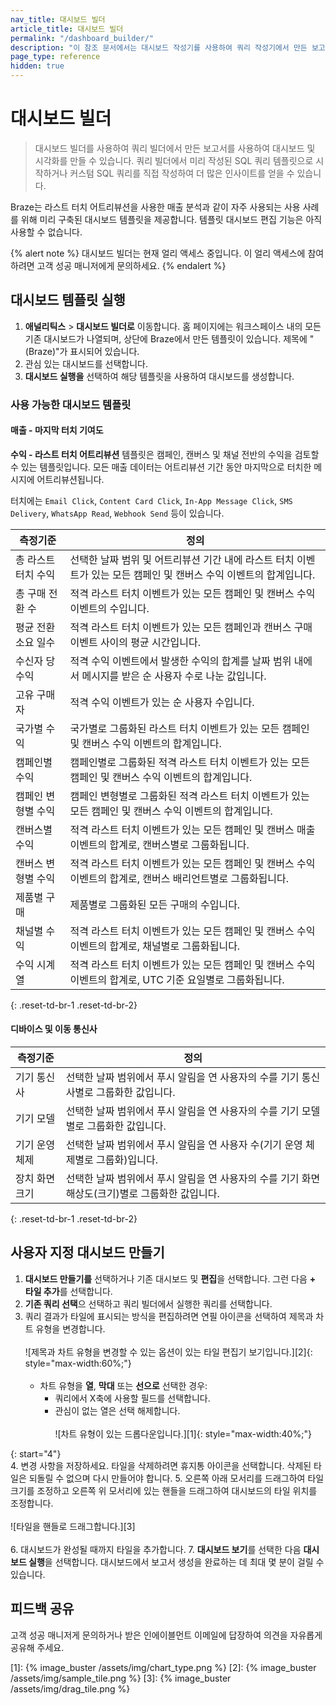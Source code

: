 ```yaml
---
nav_title: 대시보드 빌더
article_title: 대시보드 빌더
permalink: "/dashboard_builder/"
description: "이 참조 문서에서는 대시보드 작성기를 사용하여 쿼리 작성기에서 만든 보고서를 사용하여 대시보드 및 시각화를 만드는 방법에 대해 설명합니다."
page_type: reference
hidden: true
---
```


# 대시보드 빌더

> 대시보드 빌더를 사용하여 쿼리 빌더에서 만든 보고서를 사용하여 대시보드 및 시각화를 만들 수 있습니다. 쿼리 빌더에서 미리 작성된 SQL 쿼리 템플릿으로 시작하거나 커스텀 SQL 쿼리를 직접 작성하여 더 많은 인사이트를 얻을 수 있습니다.

Braze는 라스트 터치 어트리뷰션을 사용한 매출 분석과 같이 자주 사용되는 사용 사례를 위해 미리 구축된 대시보드 템플릿을 제공합니다. 템플릿 대시보드 편집 기능은 아직 사용할 수 없습니다.

{% alert note %}
대시보드 빌더는 현재 얼리 액세스 중입니다. 이 얼리 액세스에 참여하려면 고객 성공 매니저에게 문의하세요.
{% endalert %}

## 대시보드 템플릿 실행

1. **애널리틱스** > **대시보드 빌더로** 이동합니다. 홈 페이지에는 워크스페이스 내의 모든 기존 대시보드가 나열되며, 상단에 Braze에서 만든 템플릿이 있습니다. 제목에 "(Braze)"가 표시되어 있습니다.
2. 관심 있는 대시보드를 선택합니다.
3. **대시보드 실행을** 선택하여 해당 템플릿을 사용하여 대시보드를 생성합니다.

### 사용 가능한 대시보드 템플릿

#### 매출 - 마지막 터치 기여도

**수익 - 라스트 터치 어트리뷰션** 템플릿은 캠페인, 캔버스 및 채널 전반의 수익을 검토할 수 있는 템플릿입니다. 모든 매출 데이터는 어트리뷰션 기간 동안 마지막으로 터치한 메시지에 어트리뷰션됩니다.

터치에는 `Email Click`, `Content Card Click`, `In-App Message Click`, `SMS Delivery`, `WhatsApp Read`, `Webhook Send` 등이 있습니다.

| 측정기준 | 정의 |
| --- | --- |
| 총 라스트 터치 수익 | 선택한 날짜 범위 및 어트리뷰션 기간 내에 라스트 터치 이벤트가 있는 모든 캠페인 및 캔버스 수익 이벤트의 합계입니다. |
| 총 구매 전환 수 | 적격 라스트 터치 이벤트가 있는 모든 캠페인 및 캔버스 수익 이벤트의 수입니다. |
| 평균 전환 소요 일수 | 적격 라스트 터치 이벤트가 있는 모든 캠페인과 캔버스 구매 이벤트 사이의 평균 시간입니다. |
| 수신자 당 수익 | 적격 수익 이벤트에서 발생한 수익의 합계를 날짜 범위 내에서 메시지를 받은 순 사용자 수로 나눈 값입니다. |
| 고유 구매자 | 적격 수익 이벤트가 있는 순 사용자 수입니다. |
| 국가별 수익 | 국가별로 그룹화된 라스트 터치 이벤트가 있는 모든 캠페인 및 캔버스 수익 이벤트의 합계입니다. |
| 캠페인별 수익 | 캠페인별로 그룹화된 적격 라스트 터치 이벤트가 있는 모든 캠페인 및 캔버스 수익 이벤트의 합계입니다. |
| 캠페인 변형별 수익 | 캠페인 변형별로 그룹화된 적격 라스트 터치 이벤트가 있는 모든 캠페인 및 캔버스 수익 이벤트의 합계입니다. |
| 캔버스별 수익 | 적격 라스트 터치 이벤트가 있는 모든 캠페인 및 캔버스 매출 이벤트의 합계로, 캔버스별로 그룹화됩니다. |
| 캔버스 변형별 수익 | 적격 라스트 터치 이벤트가 있는 모든 캠페인 및 캔버스 수익 이벤트의 합계로, 캔버스 배리언트별로 그룹화됩니다. |
| 제품별 구매 | 제품별로 그룹화된 모든 구매의 수입니다. |
| 채널별 수익 | 적격 라스트 터치 이벤트가 있는 모든 캠페인 및 캔버스 수익 이벤트의 합계로, 채널별로 그룹화됩니다. | 
| 수익 시계열 | 적격 라스트 터치 이벤트가 있는 모든 캠페인 및 캔버스 수익 이벤트의 합계로, UTC 기준 요일별로 그룹화됩니다. |
{: .reset-td-br-1 .reset-td-br-2}

#### 디바이스 및 이동 통신사

| 측정기준 | 정의 |
| --- | --- |
| 기기 통신사 | 선택한 날짜 범위에서 푸시 알림을 연 사용자의 수를 기기 통신사별로 그룹화한 값입니다. |
| 기기 모델 | 선택한 날짜 범위에서 푸시 알림을 연 사용자의 수를 기기 모델별로 그룹화한 값입니다. |
| 기기 운영체제 | 선택한 날짜 범위에서 푸시 알림을 연 사용자 수(기기 운영 체제별로 그룹화)입니다. |
| 장치 화면 크기 | 선택한 날짜 범위에서 푸시 알림을 연 사용자의 수를 기기 화면 해상도(크기)별로 그룹화한 값입니다. |
{: .reset-td-br-1 .reset-td-br-2}

## 사용자 지정 대시보드 만들기

1. **대시보드 만들기를** 선택하거나 기존 대시보드 및 **편집**을 선택합니다. 그런 다음 **\+ 타일 추가**를 선택합니다.
2. **기존 쿼리 선택**으 선택하고 쿼리 빌더에서 실행한 쿼리를 선택합니다.
3. 쿼리 결과가 타일에 표시되는 방식을 편집하려면 연필 아이콘을 선택하여 제목과 차트 유형을 변경합니다.<br><br>![제목과 차트 유형을 변경할 수 있는 옵션이 있는 타일 편집기 보기입니다.][2]{: style="max-width:60%;"}<br><br>
    - 차트 유형을 **열**, **막대** 또는 **선으로** 선택한 경우:
        - 쿼리에서 X축에 사용할 필드를 선택합니다.
        - 관심이 없는 열은 선택 해제합니다.<br><br>![차트 유형이 있는 드롭다운입니다.][1]{: style="max-width:40%;"}

{: start="4"}        
4\. 변경 사항을 저장하세요. 타일을 삭제하려면 휴지통 아이콘을 선택합니다. 삭제된 타일은 되돌릴 수 없으며 다시 만들어야 합니다.
5\. 오른쪽 아래 모서리를 드래그하여 타일 크기를 조정하고 오른쪽 위 모서리에 있는 핸들을 드래그하여 대시보드의 타일 위치를 조정합니다.<br><br>![타일을 핸들로 드래그합니다.][3]<br><br>
6\. 대시보드가 완성될 때까지 타일을 추가합니다.
7\. **대시보드 보기**를 선택한 다음 **대시보드 실행**을 선택합니다. 대시보드에서 보고서 생성을 완료하는 데 최대 몇 분이 걸릴 수 있습니다.

## 피드백 공유

고객 성공 매니저게 문의하거나 받은 인에이블먼트 이메일에 답장하여 의견을 자유롭게 공유해 주세요.

[1]: {% image_buster /assets/img/chart_type.png %}
[2]: {% image_buster /assets/img/sample_tile.png %}
[3]: {% image_buster /assets/img/drag_tile.png %}
